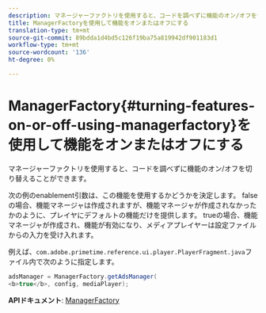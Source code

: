 ```yaml
---
description: マネージャーファクトリを使用すると、コードを調べずに機能のオン/オフを切り替えることができます。
title: ManagerFactoryを使用して機能をオンまたはオフにする
translation-type: tm+mt
source-git-commit: 89bdda1d4bd5c126f19ba75a819942df901183d1
workflow-type: tm+mt
source-wordcount: '136'
ht-degree: 0%

---
```



# ManagerFactory{#turning-features-on-or-off-using-managerfactory}を使用して機能をオンまたはオフにする

マネージャーファクトリを使用すると、コードを調べずに機能のオン/オフを切り替えることができます。

次の例のenablement引数は、この機能を使用するかどうかを決定します。 falseの場合、機能マネージャは作成されますが、機能マネージャが作成されなかったかのように、プレイヤにデフォルトの機能だけを提供します。 trueの場合、機能マネージャが作成され、機能が有効になり、メディアプレイヤーは設定ファイルからの入力を受け入れます。

例えば、`com.adobe.primetime.reference.ui.player.PlayerFragment.java`ファイル内で次のように指定します。

```java
adsManager = ManagerFactory.getAdsManager( 
<b>true</b>, config, mediaPlayer);
```

**APIドキュメント**: [ManagerFactory](https://help.adobe.com/en_US/primetime/api/reference_implementation/android/javadoc/com/adobe/primetime/reference/manager/ManagerFactory.html)